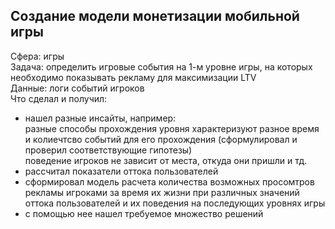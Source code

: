 <h2>Создание модели монетизации мобильной игры</h2>

Сфера: игры<br>
Задача: определить игровые события на 1-м уровне игры, на которых необходимо показывать рекламу для максимизации LTV<br>
Данные: логи событий игроков<br>
Что сделал и получил:
- нашел разные инсайты, например: <br>
 разные способы прохождения уровня характеризуют разное время и колиечтсво событий для его прохождения (сформулировал и проверил соответствующие гипотезы)<br>
 поведение игроков не зависит от места, откуда они пришли и тд.<br>
- рассчитал показатели оттока пользователей<br>
- сформировал модель расчета количества возможных просомтров рекламы игроками за время их жизни при различных значений оттока пользователей и их поведения на последующих уровнях игры<br>
- с помощью нее нашел требуемое множество решений<br>
